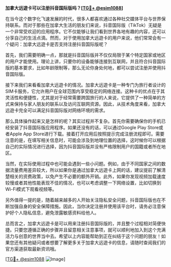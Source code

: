 **加拿大远遊卡可以注册抖音国际版吗？[[TG💪+ @esim1088](https://t.me/s/esim1088)]**

在当今这个数字化飞速发展的时代，很多人都喜欢通过各种社交媒体平台与世界保持联系。而对于那些在加拿大生活的朋友们来说，抖音国际版（TikTok）无疑是一个非常受欢迎的应用程序。它不仅能够让我们看到世界各地有趣的内容，还可以分享自己的生活点滴。然而，对于使用加拿大远遊卡的用户来说，他们常常会有一个疑问：加拿大远遊卡是否支持注册抖音国际版呢？

首先，我们需要明确一点，那就是抖音国际版并不仅仅局限于某个特定国家或地区的用户才能使用。理论上讲，只要你的设备能够连接到互联网，并且符合抖音国际版的基本要求，比如年龄限制等，那么无论你身处何地，都可以尝试注册并使用抖音国际版。

接下来我们来看看加拿大远遊卡的情况。加拿大远遊卡是一种专门为旅行者设计的SIM卡服务，它允许用户在全球范围内享受稳定的网络连接。这种卡的优点在于其灵活性和便捷性，尤其是对于经常需要跨国旅行的人来说，它提供了一种简单的方式来保持与家人朋友的联系以及访问互联网资源。因此，从技术角度来看，加拿大远遊卡完全可以满足抖音国际版对网络环境的需求。

那么具体操作起来又是怎样的呢？其实过程并不复杂。首先你需要确保你的手机已经安装了抖音国际版应用程序。如果还没有的话，可以通过Google Play Store或者Apple App Store进行下载。接着打开应用后按照提示完成注册流程即可。需要注意的是，在填写相关信息时，可能会涉及到地理位置的选择，这时候你可以根据自己的实际情况进行选择，因为抖音国际版并没有严格限制用户的国籍或者所在地区。

当然，在实际使用过程中也可能会遇到一些小问题。例如，由于不同国家之间的数据流量费用差异较大，所以如果你是通过加拿大远遊卡上网的话，建议提前了解清楚相关的资费政策，以免产生不必要的额外开销。此外，如果你发现视频加载速度较慢或者其他性能表现不佳的情况，也可以考虑调整一下网络设置，比如切换到Wi-Fi模式下观看视频等。

另外值得一提的是，随着越来越多的人开始关注隐私安全问题，抖音国际版也在不断加强自身的安全保障措施。因此，当你决定注册并使用该平台时，请务必注意保护好个人隐私信息，避免泄露敏感资料给他人。

总而言之，加拿大远遊卡是可以用来注册抖音国际版的，并且整个过程相对简便快捷。只要您遵循正确的步骤并且留意相关注意事项，就可以顺利地加入到这个充满活力与创意的世界当中去。希望以上内容能帮助到正在纠结于这个问题的朋友！如果您还有其他疑问或者想要了解更多关于加拿大远遊卡的信息，请随时查阅我们的官方渠道获取最新资讯哦。

[[TG💪+ @esim1088](https://t.me/s/esim1088) ![Image](https://i.postimg.cc/4NQfJmqS/Snipaste-2025-05-13-00-14-12.png)]